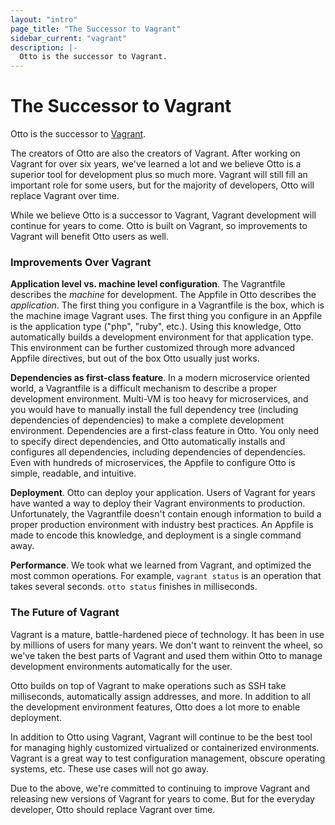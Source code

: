 ```yaml
---
layout: "intro"
page_title: "The Successor to Vagrant"
sidebar_current: "vagrant"
description: |-
  Otto is the successor to Vagrant.
---
```


# The Successor to Vagrant

Otto is the successor to [Vagrant](https://www.vagrantup.com).

The creators of Otto are also the creators of Vagrant. After working
on Vagrant for over six years, we've learned a lot and we believe Otto
is a superior tool for development plus so much more. Vagrant will still
fill an important role for some users, but for the majority of developers,
Otto will replace Vagrant over time.

While we believe Otto is a successor to Vagrant, Vagrant development will
continue for years to come. Otto is built on Vagrant, so improvements to
 Vagrant will benefit Otto users as well.

### Improvements Over Vagrant

**Application level vs. machine level configuration**. The Vagrantfile describes
the _machine_ for development. The Appfile in Otto describes the _application_.
The first thing you configure in a Vagrantfile is the box, which is the
machine image Vagrant uses. The first thing you configure in an Appfile is
the application type ("php", "ruby", etc.). Using this knowledge, Otto
automatically builds a development environment for that application type.
This environment can be further customized through more advanced Appfile
directives, but out of the box Otto usually just works.

**Dependencies as first-class feature**. In a modern microservice oriented
world, a Vagrantfile is a difficult mechanism to describe a proper development
environment. Multi-VM is too heavy for microservices, and you would have to
manually install the full dependency tree (including dependencies of dependencies)
to make a complete development environment. Dependencies are a first-class
feature in Otto. You only need to specify direct dependencies, and Otto
automatically installs and configures all dependencies, including
dependencies of dependencies. Even with hundreds of microservices, the
Appfile to configure Otto is simple, readable, and intuitive.

**Deployment**. Otto can deploy your application. Users of Vagrant for years
have wanted a way to deploy their Vagrant environments to production.
Unfortunately, the Vagrantfile doesn't contain enough information to
build a proper production environment with industry best practices. An
Appfile is made to encode this knowledge, and deployment is a single
command away.

**Performance**. We took what we learned from Vagrant, and optimized the most common
operations. For example, `vagrant status` is an operation that takes
several seconds. `otto status` finishes in milliseconds.

### The Future of Vagrant

Vagrant is a mature, battle-hardened piece of technology. It has been
in use by millions of users for many years. We don't want to reinvent the
wheel, so we've taken the best parts of Vagrant and used them within Otto to
manage development environments automatically for the user.

Otto builds on top of Vagrant to make operations such as SSH take
milliseconds, automatically assign addresses,
and more. In addition to all the development environment features, Otto does a
lot more to enable deployment.

In addition to Otto using Vagrant, Vagrant will continue to be the best
tool for managing highly customized virtualized or containerized environments.
Vagrant is a great way to test configuration management, obscure operating
systems, etc. These use cases will not go away.

Due to the above, we're committed to continuing to improve Vagrant and releasing
new versions of Vagrant for years to come. But for the everyday developer,
Otto should replace Vagrant over time.
